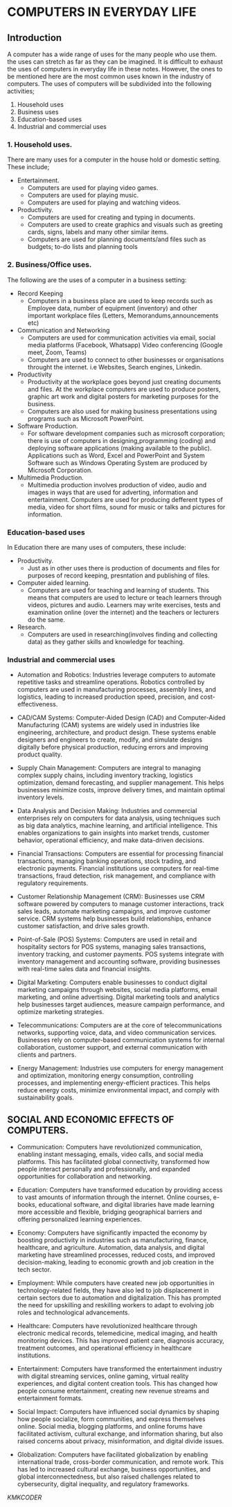 # COMPUTERS IN EVERYDAY LIFE
## Introduction
A computer has a wide range of uses for the many people who use them. the uses can stretch as far as they can be imagined. It is difficult to exhaust the uses of computers in everyday life in these notes. However, the ones to be mentioned here are the most common uses known in the industry of computers. The uses of computers will be subdivided into the following activities;
1. Household uses
2. Business uses
3. Education-based uses
4. Industrial and commercial uses

### 1. Household uses.
There are many uses for a computer in the house hold or domestic setting. These include;
- Entertainment.
    - Computers are used for playing video games.
    - Computers are used for playing music.
    - Computers are used for playing and watching videos.
- Productivity.
    - Computers are used for creating and typing in documents.
    - Computers are used to create graphics and visuals such as greeting cards, signs, labels and many other similar items.
    - Computers are used for planning documents/and files such as budgets; to-do lists and planning tools

### 2. Business/Office uses.
The following are the uses of a computer in a business setting:
- Record Keeping
    - Computers in a business place are used to keep records such as Employee data, number of equipment (inventory) and other important workplace files (Letters, Memorandums,announcements etc)
- Communication and Networking
    - Computers are used for communication activities via email, social media platforms (Facebook, Whatsapp) Video conferencing (Google meet, Zoom, Teams)
    - Computers are used to connect to other businesses or organisations throught the internet. i.e Websites, Search engines, Linkedin.
- Productivity
    - Productivity at the workplace goes beyond just creating documents and files. At the workplace computers are used to produce posters, graphic art work and digital posters for marketing purposes for the business.
    - Computers are also used for making business presentations using programs such as Microsoft PowerPoint.
- Software Production.
    - For software development companies such as microsoft corporation; there is use of computers in designing,programming (coding) and deploying software applications (making available to the public). Applications such as Word, Excel and PowerPoint and System Software such as Windows Operating System are produced by Microsoft Corporation.
- Multimedia Production.
    - Multimedia production involves production of video, audio and images in ways that are used for adverting, information and entertainment. Computers are used for producing defferent types of media, video for short films, sound for music or talks and pictures for information.
    
### Education-based uses
In Education there are many uses of computers, these include:
- Productivity. 
    - Just as in other uses there is production of documents and files for purposes of record keeping, presntation and publishing of files.
- Computer aided learning.
    - Computers are used for teaching and learning of students. This means that computers are used to lecture or teach learners through videos, pictures and audio. Learners may write exercises, tests and examination online (over the internet) and the teachers or lecturers do the same. 
- Research.
    - Computers are used in researching(involves finding and collecting data) as they gather skills and knowledge for teaching.
### Industrial and commercial uses

- Automation and Robotics: Industries leverage computers to automate repetitive tasks and streamline operations. Robotics controlled by computers are used in manufacturing processes, assembly lines, and logistics, leading to increased production speed, precision, and cost-effectiveness.

- CAD/CAM Systems: Computer-Aided Design (CAD) and Computer-Aided Manufacturing (CAM) systems are widely used in industries like engineering, architecture, and product design. These systems enable designers and engineers to create, modify, and simulate designs digitally before physical production, reducing errors and improving product quality.

- Supply Chain Management: Computers are integral to managing complex supply chains, including inventory tracking, logistics optimization, demand forecasting, and supplier management. This helps businesses minimize costs, improve delivery times, and maintain optimal inventory levels.

- Data Analysis and Decision Making: Industries and commercial enterprises rely on computers for data analysis, using techniques such as big data analytics, machine learning, and artificial intelligence. This enables organizations to gain insights into market trends, customer behavior, operational efficiency, and make data-driven decisions.

- Financial Transactions: Computers are essential for processing financial transactions, managing banking operations, stock trading, and electronic payments. Financial institutions use computers for real-time transactions, fraud detection, risk management, and compliance with regulatory requirements.

- Customer Relationship Management (CRM): Businesses use CRM software powered by computers to manage customer interactions, track sales leads, automate marketing campaigns, and improve customer service. CRM systems help businesses build relationships, enhance customer satisfaction, and drive sales growth.

- Point-of-Sale (POS) Systems: Computers are used in retail and hospitality sectors for POS systems, managing sales transactions, inventory tracking, and customer payments. POS systems integrate with inventory management and accounting software, providing businesses with real-time sales data and financial insights.

- Digital Marketing: Computers enable businesses to conduct digital marketing campaigns through websites, social media platforms, email marketing, and online advertising. Digital marketing tools and analytics help businesses target audiences, measure campaign performance, and optimize marketing strategies.

- Telecommunications: Computers are at the core of telecommunications networks, supporting voice, data, and video communication services. Businesses rely on computer-based communication systems for internal collaboration, customer support, and external communication with clients and partners.

- Energy Management: Industries use computers for energy management and optimization, monitoring energy consumption, controlling processes, and implementing energy-efficient practices. This helps reduce energy costs, minimize environmental impact, and comply with sustainability goals.

## SOCIAL AND ECONOMIC EFFECTS OF COMPUTERS.
 - Communication: Computers have revolutionized communication, enabling instant messaging, emails, video calls, and social media platforms. This has facilitated global connectivity, transformed how people interact personally and professionally, and expanded opportunities for collaboration and networking.

- Education: Computers have transformed education by providing access to vast amounts of information through the internet. Online courses, e-books, educational software, and digital libraries have made learning more accessible and flexible, bridging geographical barriers and offering personalized learning experiences.

- Economy: Computers have significantly impacted the economy by boosting productivity in industries such as manufacturing, finance, healthcare, and agriculture. Automation, data analysis, and digital marketing have streamlined processes, reduced costs, and improved decision-making, leading to economic growth and job creation in the tech sector.

- Employment: While computers have created new job opportunities in technology-related fields, they have also led to job displacement in certain sectors due to automation and digitalization. This has prompted the need for upskilling and reskilling workers to adapt to evolving job roles and technological advancements.

 - Healthcare: Computers have revolutionized healthcare through electronic medical records, telemedicine, medical imaging, and health monitoring devices. This has improved patient care, diagnosis accuracy, treatment outcomes, and operational efficiency in healthcare institutions.

 - Entertainment: Computers have transformed the entertainment industry with digital streaming services, online gaming, virtual reality experiences, and digital content creation tools. This has changed how people consume entertainment, creating new revenue streams and entertainment formats.

- Social Impact: Computers have influenced social dynamics by shaping how people socialize, form communities, and express themselves online. Social media, blogging platforms, and online forums have facilitated activism, cultural exchange, and information sharing, but also raised concerns about privacy, misinformation, and digital divide issues.

 - Globalization: Computers have facilitated globalization by enabling international trade, cross-border communication, and remote work. This has led to increased cultural exchange, business opportunities, and global interconnectedness, but also raised challenges related to cybersecurity, digital inequality, and regulatory frameworks.

_KMKCODER_